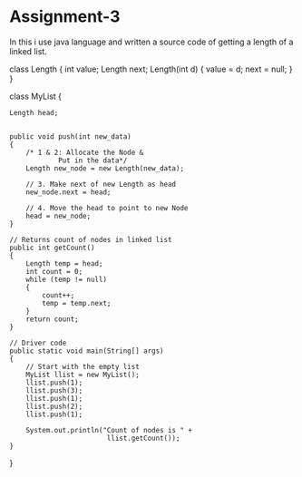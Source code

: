 # Assignment-3
In this i use java language and written a source code of getting a length of a linked list.


class Length
{
	int value;
	Length next;
	Length(int d) { value = d; next = null; }
}


class MyList
{
	
	Length head;

	
	public void push(int new_data)
	{
		/* 1 & 2: Allocate the Node &
				Put in the data*/
		Length new_node = new Length(new_data);

		// 3. Make next of new Length as head
		new_node.next = head;

		// 4. Move the head to point to new Node
		head = new_node;
	}

	// Returns count of nodes in linked list
	public int getCount()
	{
		Length temp = head;
		int count = 0;
		while (temp != null)
		{
			count++;
			temp = temp.next;
		}
		return count;
	}

	// Driver code
	public static void main(String[] args)
	{
		// Start with the empty list
		MyList llist = new MyList();
		llist.push(1);
		llist.push(3);
		llist.push(1);
		llist.push(2);
		llist.push(1);

		System.out.println("Count of nodes is " +
							llist.getCount());
	}
}

